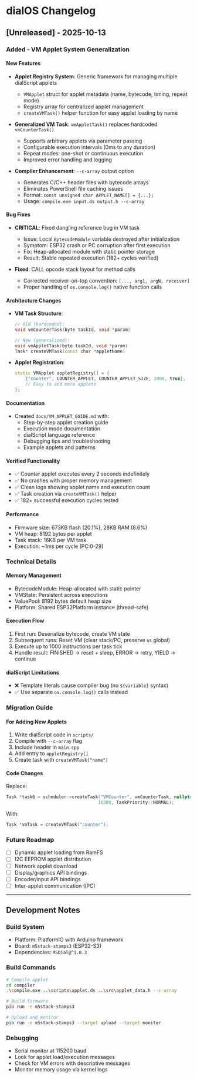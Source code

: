 # dialOS Changelog

## [Unreleased] - 2025-10-13

### Added - VM Applet System Generalization

#### New Features
- **Applet Registry System**: Generic framework for managing multiple dialScript applets
  - `VMApplet` struct for applet metadata (name, bytecode, timing, repeat mode)
  - Registry array for centralized applet management
  - `createVMTask()` helper function for easy applet loading by name

- **Generalized VM Task**: `vmAppletTask()` replaces hardcoded `vmCounterTask()`
  - Supports arbitrary applets via parameter passing
  - Configurable execution intervals (0ms to any duration)
  - Repeat modes: one-shot or continuous execution
  - Improved error handling and logging

- **Compiler Enhancement**: `--c-array` output option
  - Generates C/C++ header files with bytecode arrays
  - Eliminates PowerShell file caching issues
  - Format: `const unsigned char APPLET_NAME[] = {...};`
  - Usage: `compile.exe input.ds output.h --c-array`

#### Bug Fixes
- **CRITICAL**: Fixed dangling reference bug in VM task
  - Issue: Local `BytecodeModule` variable destroyed after initialization
  - Symptom: ESP32 crash or PC corruption after first execution
  - Fix: Heap-allocated module with static pointer storage
  - Result: Stable repeated execution (182+ cycles verified)

- **Fixed**: CALL opcode stack layout for method calls
  - Corrected receiver-on-top convention: `[..., arg1, argN, receiver]`
  - Proper handling of `os.console.log()` native function calls

#### Architecture Changes
- **VM Task Structure**:
  ```cpp
  // Old (hardcoded):
  void vmCounterTask(byte taskId, void *param)
  
  // New (generalized):
  void vmAppletTask(byte taskId, void *param)
  Task* createVMTask(const char *appletName)
  ```

- **Applet Registration**:
  ```cpp
  static VMApplet appletRegistry[] = {
      {"counter", COUNTER_APPLET, COUNTER_APPLET_SIZE, 2000, true},
      // Easy to add more applets
  };
  ```

#### Documentation
- Created `docs/VM_APPLET_GUIDE.md` with:
  - Step-by-step applet creation guide
  - Execution mode documentation
  - dialScript language reference
  - Debugging tips and troubleshooting
  - Example applets and patterns

#### Verified Functionality
- ✅ Counter applet executes every 2 seconds indefinitely
- ✅ No crashes with proper memory management
- ✅ Clean logs showing applet name and execution count
- ✅ Task creation via `createVMTask()` helper
- ✅ 182+ successful execution cycles tested

#### Performance
- Firmware size: 673KB flash (20.1%), 28KB RAM (8.6%)
- VM heap: 8192 bytes per applet
- Task stack: 16KB per VM task
- Execution: ~1ms per cycle (PC:0-29)

### Technical Details

#### Memory Management
- BytecodeModule: Heap-allocated with static pointer
- VMState: Persistent across executions
- ValuePool: 8192 bytes default heap size
- Platform: Shared ESP32Platform instance (thread-safe)

#### Execution Flow
1. First run: Deserialize bytecode, create VM state
2. Subsequent runs: Reset VM (clear stack/PC, preserve `os` global)
3. Execute up to 1000 instructions per task tick
4. Handle result: FINISHED → reset + sleep, ERROR → retry, YIELD → continue

#### dialScript Limitations
- ❌ Template literals cause compiler bug (no `${variable}` syntax)
- ✅ Use separate `os.console.log()` calls instead

### Migration Guide

#### For Adding New Applets
1. Write dialScript code in `scripts/`
2. Compile with `--c-array` flag
3. Include header in `main.cpp`
4. Add entry to `appletRegistry[]`
5. Create task with `createVMTask("name")`

#### Code Changes
Replace:
```cpp
Task *task6 = scheduler->createTask("VMCounter", vmCounterTask, nullptr, 
                                   16384, TaskPriority::NORMAL);
```

With:
```cpp
Task *vmTask = createVMTask("counter");
```

### Future Roadmap
- [ ] Dynamic applet loading from RamFS
- [ ] I2C EEPROM applet distribution
- [ ] Network applet download
- [ ] Display/graphics API bindings
- [ ] Encoder/input API bindings
- [ ] Inter-applet communication (IPC)

---

## Development Notes

### Build System
- Platform: PlatformIO with Arduino framework
- Board: `m5stack-stamps3` (ESP32-S3)
- Dependencies: `M5Dial@^1.0.3`

### Build Commands
```bash
# Compile applet
cd compiler
.\compile.exe ..\scripts\applet.ds ..\src\applet_data.h --c-array

# Build firmware
pio run -e m5stack-stamps3

# Upload and monitor
pio run -e m5stack-stamps3 --target upload --target monitor
```

### Debugging
- Serial monitor at 115200 baud
- Look for applet load/execution messages
- Check for VM errors with descriptive messages
- Monitor memory usage via kernel logs
